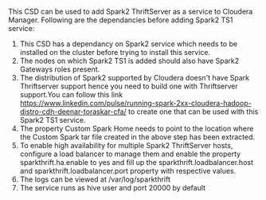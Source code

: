 This CSD can be used to add Spark2 ThriftServer as a service to Cloudera Manager.
Following are the dependancies before adding Spark2 TS1 service:
1. This CSD has a dependancy on Spark2 service which needs to be installed on the cluster before trying to install this service.
2. The nodes on which Spark2 TS1 is added should also have Spark2 Gateways roles present.
3. The distribution of Spark2 supported by Cloudera doesn't have Spark Thriftserver support hence you need to build one with Thriftserver support.You can follow this   link https://www.linkedin.com/pulse/running-spark-2xx-cloudera-hadoop-distro-cdh-deenar-toraskar-cfa/
   to create one that can be used with this Spark2 TS1 service.
4. The property Custom Spark Home needs to point to the location where the Custom Spark tar file created in the above step has been extracted.  
5. To enable high availability for multiple Spark2 ThriftServer hosts, configure a load balancer to manage them  and enable the property sparkthrift.ha.enable to yes   and fill up the sparkthrift.loadbalancer.host and sparkthrift.loadbalancer.port property with respective values.
6. The logs can be viewed at /var/log/sparkthrift
7. The service runs as hive user and port 20000 by default
